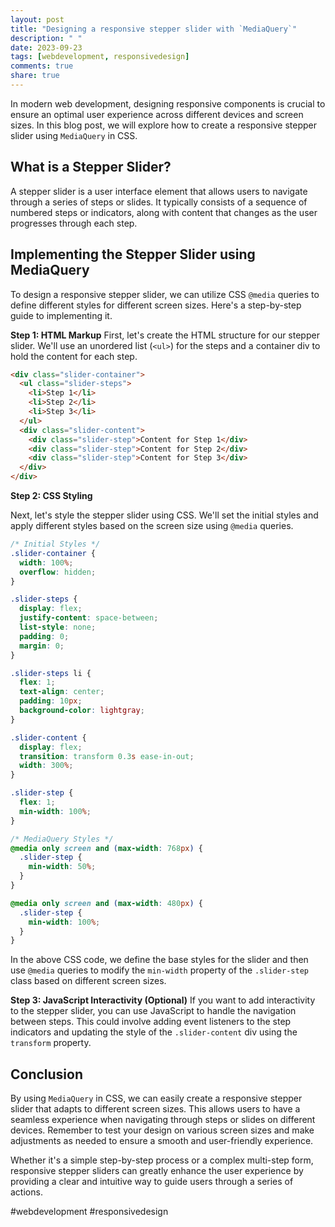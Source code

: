 ```yaml
---
layout: post
title: "Designing a responsive stepper slider with `MediaQuery`"
description: " "
date: 2023-09-23
tags: [webdevelopment, responsivedesign]
comments: true
share: true
---
```


In modern web development, designing responsive components is crucial to ensure an optimal user experience across different devices and screen sizes. In this blog post, we will explore how to create a responsive stepper slider using `MediaQuery` in CSS.

## What is a Stepper Slider?
A stepper slider is a user interface element that allows users to navigate through a series of steps or slides. It typically consists of a sequence of numbered steps or indicators, along with content that changes as the user progresses through each step.

## Implementing the Stepper Slider using MediaQuery
To design a responsive stepper slider, we can utilize CSS `@media` queries to define different styles for different screen sizes. Here's a step-by-step guide to implementing it.

**Step 1: HTML Markup**
First, let's create the HTML structure for our stepper slider. We'll use an unordered list (`<ul>`) for the steps and a container div to hold the content for each step.

```html
<div class="slider-container">
  <ul class="slider-steps">
    <li>Step 1</li>
    <li>Step 2</li>
    <li>Step 3</li>
  </ul>
  <div class="slider-content">
    <div class="slider-step">Content for Step 1</div>
    <div class="slider-step">Content for Step 2</div>
    <div class="slider-step">Content for Step 3</div>
  </div>
</div>
```

**Step 2: CSS Styling**

Next, let's style the stepper slider using CSS. We'll set the initial styles and apply different styles based on the screen size using `@media` queries.

```css
/* Initial Styles */
.slider-container {
  width: 100%;
  overflow: hidden;
}

.slider-steps {
  display: flex;
  justify-content: space-between;
  list-style: none;
  padding: 0;
  margin: 0;
}

.slider-steps li {
  flex: 1;
  text-align: center;
  padding: 10px;
  background-color: lightgray;
}

.slider-content {
  display: flex;
  transition: transform 0.3s ease-in-out;
  width: 300%;
}

.slider-step {
  flex: 1;
  min-width: 100%;
}

/* MediaQuery Styles */
@media only screen and (max-width: 768px) {
  .slider-step {
    min-width: 50%;
  }
}

@media only screen and (max-width: 480px) {
  .slider-step {
    min-width: 100%;
  }
}
```

In the above CSS code, we define the base styles for the slider and then use `@media` queries to modify the `min-width` property of the `.slider-step` class based on different screen sizes.

**Step 3: JavaScript Interactivity (Optional)**
If you want to add interactivity to the stepper slider, you can use JavaScript to handle the navigation between steps. This could involve adding event listeners to the step indicators and updating the style of the `.slider-content` div using the `transform` property.

## Conclusion
By using `MediaQuery` in CSS, we can easily create a responsive stepper slider that adapts to different screen sizes. This allows users to have a seamless experience when navigating through steps or slides on different devices. Remember to test your design on various screen sizes and make adjustments as needed to ensure a smooth and user-friendly experience.

Whether it's a simple step-by-step process or a complex multi-step form, responsive stepper sliders can greatly enhance the user experience by providing a clear and intuitive way to guide users through a series of actions.

#webdevelopment #responsivedesign